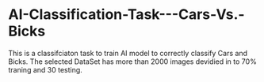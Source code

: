 # AI-Classification-Task---Cars-Vs.-Bicks
This is a classifciaton task to train AI model to correctly classify Cars and Bicks. The selected DataSet has more than 2000 images devidied in to 70% traning and 30 testing.
